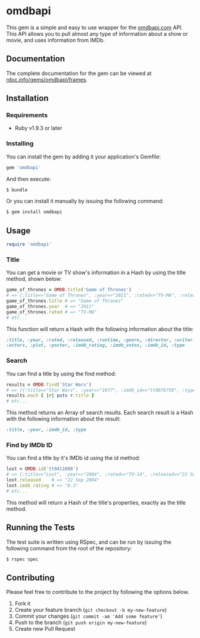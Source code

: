 # omdbapi

This gem is a simple and easy to use wrapper for the [omdbapi.com](http://omdbapi.com/) API. This API allows you to pull almost any type of information about a show or movie, and uses information from IMDb. 

## Documentation

The complete documentation for the gem can be viewed at [rdoc.info/gems/omdbapi/frames](http://rdoc.info/gems/omdbapi/frames).

## Installation

### Requirements

* Ruby v1.9.3 or later

### Installing

You can install the gem by adding it your application's Gemfile:

```ruby
gem 'omdbapi'
```

And then execute:

```bash
$ bundle
```

Or you can install it manually by issuing the following command:

```bash
$ gem install omdbapi
```

## Usage

```ruby
require 'omdbapi'
```
### Title

You can get a movie or TV show's information in a Hash by using the title method, shown below:

```ruby
game_of_thrones = OMDB.title('Game of Thrones')
# => {:title=>"Game of Thrones", :year=>"2011", :rated=>"TV-MA", :released=>"17 Apr 2011", :runtime=>"1 h", :genre=>"Adventure, Drama, Fantasy", :director=>"N/A", :writer=>"David Benioff, D.B. Weiss", :actors=>"Peter Dinklage, Lena Headey, Maisie Williams, Emilia Clarke", :plot=>"Seven noble families fight for control of the mythical land of Westeros.", :poster=>"http://ia.media-imdb.com/images/M/MV5BNTY2MzAxNzM0Ml5BMl5BanBnXkFtZTcwNDA0MDkxOQ@@._V1_SX300.jpg", :imdb_rating=>"9.4", :imdb_votes=>"382,638", :imdb_id=>"tt0944947", :type=>"series", :response=>"True"} 
game_of_thrones.title # => "Game of Thrones"
game_of_thrones.year  # => "2011"
game_of_thrones.rated # => "TV-MA"
# etc...
```

This function will return a Hash with the following information about the title:

```ruby
:title, :year, :rated, :released, :runtime, :genre, :director, :writer, 
:actors, :plot, :poster, :imdb_rating, :imdb_votes, :imdb_id, :type
```

### Search

You can find a title by using the find method:

```ruby
results = OMDB.find('Star Wars')
# => [{:title=>"Star Wars", :year=>"1977", :imdb_id=>"tt0076759", :type=>"movie"}, {:title=>"Star Wars: Episode V - The Empire Strikes Back", :year=>"1980", :imdb_id=>"tt0080684", :type=>"movie"}, {:title=>"Star Wars: Episode VI - Return of the Jedi", :year=>"1983", :imdb_id=>"tt0086190", :type=>"movie"}, {:title=>"Star Wars: Episode I - The Phantom Menace", :year=>"1999", :imdb_id=>"tt0120915", :type=>"movie"}, {:title=>"Star Wars: Episode III - Revenge of the Sith", :year=>"2005", :imdb_id=>"tt0121766", :type=>"movie"}, {:title=>"Star Wars: Episode II - Attack of the Clones", :year=>"2002", :imdb_id=>"tt0121765", :type=>"movie"}, {:title=>"Star Wars: The Clone Wars", :year=>"2008", :imdb_id=>"tt1185834", :type=>"movie"}, {:title=>"Star Wars: Clone Wars", :year=>"2003", :imdb_id=>"tt0361243", :type=>"series"}, {:title=>"Star Wars: The Clone Wars", :year=>"2008", :imdb_id=>"tt0458290", :type=>"series"}, {:title=>"The Star Wars Holiday Special", :year=>"1978", :imdb_id=>"tt0193524", :type=>"movie"}]
results.each { |r| puts r.title }
# etc...
```

This method returns an Array of search results. Each search result is a Hash with the following information about the result:

```ruby
:title, :year, :imdb_id, :type
```

### Find by IMDb ID

You can find a title by it's IMDb id using the id method:

```ruby
lost = OMDB.id('tt0411008')
# => {:title=>"Lost", :year=>"2004", :rated=>"TV-14", :released=>"22 Sep 2004", :runtime=>"42 min", :genre=>"Adventure, Drama, Fantasy, Mystery, Sci-Fi, Thriller", :director=>"N/A", :writer=>"J.J. Abrams, Jeffrey Lieber", :actors=>"Matthew Fox, Jorge Garcia, Evangeline Lilly, Naveen Andrews", :plot=>"The survivors of a plane crash are forced to live with each other on a remote island, a dangerous new world that poses unique threats of its own.", :poster=>"http://ia.media-imdb.com/images/M/MV5BMjA3NzMyMzU1MV5BMl5BanBnXkFtZTcwNjc1ODUwMg@@._V1_SX300.jpg", :imdb_rating=>"8.3", :imdb_votes=>"160,182", :imdb_id=>"tt0411008", :type=>"series", :response=>"True"} 
lost.released    # => "22 Sep 2004"
lost.imdb_rating # => "8.3"
# etc...
```

This method will return a Hash of the title's properties, exactly as the title method.

## Running the Tests

The test suite is written using RSpec, and can be run by issuing the following command from the root of the repository:

```bash
$ rspec spec
```

## Contributing

Please feel free to contribute to the project by following the options below.

1. Fork it
2. Create your feature branch (`git checkout -b my-new-feature`)
3. Commit your changes (`git commit -am 'Add some feature'`)
4. Push to the branch (`git push origin my-new-feature`)
5. Create new Pull Request
